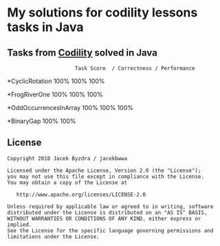 

My solutions for codility lessons tasks in Java
===============================================




Tasks from [Codility](https://app.codility.com/programmers/lessons/) solved in Java
-----------------------------------------------------------------------------------

                          Task Score  / Correctness / Performance 
						  
*CyclicRotation              100%            100%           100% 

*FrogRiverOne                100%            100%           100% 

*OddOccurrencesInArray       100%            100%           100% 

*BinaryGap                   100%            100% 





License
--------

    Copyright 2018 Jacek Byzdra / jacekbwwa

    Licensed under the Apache License, Version 2.0 (the "License");
    you may not use this file except in compliance with the License.
    You may obtain a copy of the License at

       http://www.apache.org/licenses/LICENSE-2.0

    Unless required by applicable law or agreed to in writing, software
    distributed under the License is distributed on an "AS IS" BASIS,
    WITHOUT WARRANTIES OR CONDITIONS OF ANY KIND, either express or implied.
    See the License for the specific language governing permissions and
    limitations under the License.